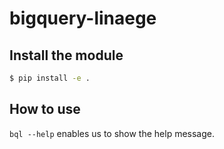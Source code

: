 # bigquery-linaege

## Install the module
```bash
$ pip install -e .
```

## How to use
`bql --help` enables us to show the help message.
